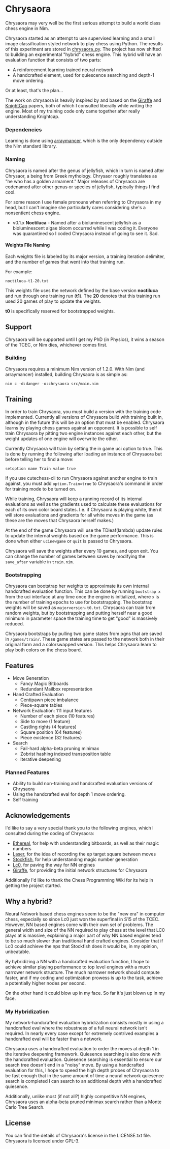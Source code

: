 # Chrysaora
Chrysaora may very well be the first serious attempt to build a world class chess engine in Nim.

Chrysaora started as an attempt to use supervised learning and a small image classification styled network to play chess using Python. The results of this experiment are stored in [chrysaora_py](https://github.com/dylanagreen/chrysaora_py). The project has now shifted to building an experimental "hybrid" chess engine. This hybrid will have an evaluation function that consists of two parts:

- A reinforcement learning trained neural network
- A handcrafted element, used for quiescence searching and depth-1 move ordering.

Or at least, that's the plan...

The work on chrysaora is heavily inspired by and based on the [Giraffe](https://arxiv.org/pdf/1509.01549.pdf) and [KnightCap](https://arxiv.org/pdf/cs/9901001.pdf) papers, both of which I consulted liberally while writing the engine. Most of my training code only came together after really understanding Knightcap.

### Dependencies
Learning is done using [arraymancer](https://github.com/mratsim/Arraymancer), which is the only dependency outside the Nim standard library.

### Naming
Chrysaora is named after the genus of jellyfish, which in turn is named after Chrysaor, a being from Greek mythology. Chrysaor roughly translates as "he who has a golden armament." Major releases of Chrysaora are codenamed after other genus or species of jellyfish, typically things I find cool.

For some reason I use female pronouns when referring to Chrysaora in my head, but I can't imagine she particularly cares considering she's a nonsentient chess engine.

- v0.1.x **Noctiluca** - Named after a bioluminescent jellyfish as a bioluminescent algae bloom occurred while I was coding it. Everyone was quarantined so I coded Chrysaora instead of going to see it. Sad.

#### Weights File Naming
Each weights file is labeled by its major version, a training iteration delimiter, and the number of games that went into that training run.

For example:

```
noctiluca-t1-20.txt
```

This weights file uses the network defined by the base version **noctiluca** and run through one training run (**t1**). The **20** denotes that this training run used 20 games of play to update the weights.

**t0** is specifically reserved for bootstrapped weights.

## Support
Chrysaora will be supported until I get my PhD (in Physics), it wins a season of the TCEC, or Nim dies, whichever comes first.

### Building
Chrysaora requires a minimum Nim version of 1.2.0. With Nim (and arraymancer) installed, building Chrysaora is as simple as:

```
nim c -d:danger -o:chrysaora src/main.nim
```

## Training
In order to train Chrysaora, you must build a version with the training code implemented. Currently all versions of Chrysaora build with training built in, although in the future this will be an option that must be enabled. Chrysaora learns by playing chess games against an opponent. It is possible to self train Chrysaora by pitting two engine instances against each other, but the weight updates of one engine will overwrite the other.

Currently Chrysaora will train by setting the in game uci option to true. This is done by running the following after loading an instance of Chrysaora but before telling her to find a move:
```
setoption name Train value true
```

If you use cutechess-cli to run Chrysaora against another engine to train against, you must add `option.Train=true` to Chrysaora's command in order for training mode to be turned on.

While training, Chrysaora will keep a running record of its internal evaluations as well as the gradients used to calculate these evaluations for each of its own color board states. I.e. if Chrysaora is playing white, then it will store evaluations and gradients for all white moves in the game (as these are the moves that Chrysaora herself makes.)

At the end of the game Chrysaora will use the TDleaf(lambda) update rules to update the internal weights based on the game performance. This is done when either `ucinewgame` or `quit` is passed to Chrysaora.

Chrysaora will save the weights after every 10 games, and upon exit. You can change the number of games between saves by modifying the `save_after` variable in `train.nim`.

### Bootstrapping

Chrysaora can bootstrap her weights to approximate its own internal handcrafted evaluation function. This can be done by running `bootstrap x` from the uci interface at any time once the engine is initialized, where `x` is the number of training epochs to use for bootstrapping. The bootstrap weights will be saved as `majorversion-t0.txt`. Chrysaora can train from random weights, but by bootstrapping and putting herself near a good minimum in parameter space the training time to get "good" is massively reduced.

Chrysaora bootstraps by pulling two game states from pgns that are saved in `/games/train/`. These game states are passed to the network both in their original form and a colorswapped version. This helps Chrysaora learn to play both colors on the chess board.


## Features
- Move Generation
  - Fancy Magic Bitboards
  - Redundant Mailbox representation
- Hand Crafted Evaluation
  - Centipawn piece imbalance
  - Piece-square tables
- Network Evaluation: 111 input features
  - Number of each piece (10 features)
  - Side to move (1 feature)
  - Castling rights (4 features)
  - Square position (64 features)
  - Piece existence (32 features)
- Search
  - Fail-hard alpha-beta pruning minimax
  - Zobrist hashing indexed transposition table
  - Iterative deepening

### Planned Features
- Ability to build non-training and handcrafted evaluation versions of Chrysaora
- Using the handcrafted eval for depth 1 move ordering.
- Self training

## Acknowledgements
I'd like to say a very special thank you to the following engines, which I consulted during the coding of Chrysaora:
- [Ethereal](https://github.com/AndyGrant/Ethereal), for help with understanding bitboards, as well as their magic numbers
- [Laser](https://github.com/jeffreyan11/laser-chess-engine), for the idea of recording the ep target square between moves
- [Stockfish](https://github.com/official-stockfish/Stockfish), for help understanding magic number generation
- [Lc0](https://github.com/LeelaChessZero/lc0), for paving the way for NN engines
- [Giraffe](https://github.com/ianfab/Giraffe), for providing the initial network structures for Chrysaora

Additionally I'd like to thank the Chess Programming Wiki for its help in getting the project started.

## Why a hybrid?

Neural Network based chess engines seem to be the "new era" in computer chess, especially so since Lc0 just
won the superfinal in S15 of the TCEC. However, NN based engines come with their own set of problems. The general width
and size of the NN required to play chess at the level that LC0 plays at is massive, explaining a major part of why NN
based engines tend to be so much slower than traditional hand crafted engines. Consider that if Lc0 could achieve the nps
that Stockfish does it would be, in my opinion, unbeatable.

By hybridizing a NN with a handcrafted evaluation function, I hope to achieve similar playing performance to top level engines with a much narrower network structure. The much narrower network should compute faster, and if my coding and optimization prowess is up to the task, achieve a potentially higher nodes per second.

On the other hand it could blow up in my face. So far it's just blown up in my face.

### My Hybridization
My network-handcrafted evaluation hybridization consists mostly in using a handcrafted eval where the robustness of a
full neural network isn't required. In nearly every case except for extremely contrived examples a handcrafted eval will
be faster than a network.

Chrysaora uses a handcrafted evaluation to order the moves at depth 1 in the iterative deepening framework. Quiesence
searching is also done with the handcrafted evaluation. Quiesence searching is essential to ensure our search tree
doesn't end in a "noisy" move. By using a handcrafted evaluation for this, I hope to speed the high depth probes of
Chrysaora to be fast enough that in the same amount of time a neural network quiesence search is completed I can search
to an additional depth with a handcrafted quiesence.

Additionally, unlike most (if not all?) highly competitive NN engines, Chrysaora uses an alpha-beta pruned minimax
search rather than a Monte Carlo Tree Search.

## License
You can find the details of Chrysaora's license in the LICENSE.txt file. Chrysaora is licensed under GPL-3.

